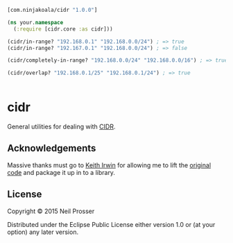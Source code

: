 ```clojure
[com.ninjakoala/cidr "1.0.0"]
```

```clojure
(ns your.namespace
  (:require [cidr.core :as cidr]))

(cidr/in-range? "192.168.0.1" "192.168.0.0/24") ; => true
(cidr/in-range? "192.167.0.1" "192.168.0.0/24") ; => false

(cidr/completely-in-range? "192.168.0.0/24" "192.168.0.0/16") ; => true

(cidr/overlap? "192.168.0.1/25" "192.168.0.1/24") ; => true
  
```

# cidr

General utilities for dealing with [CIDR](http://en.wikipedia.org/wiki/Classless_Inter-Domain_Routing).

## Acknowledgements

Massive thanks must go to [Keith Irwin](https://github.com/zentrope) for allowing me to lift the [original code](https://github.com/zentrope/match-expr/blob/master/src/match_expr/impl/cidr.clj) and package it up in to a library.

## License

Copyright © 2015 Neil Prosser

Distributed under the Eclipse Public License either version 1.0 or (at
your option) any later version.
